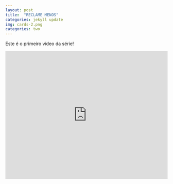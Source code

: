 ```yaml
---
layout: post
title:  "RECLAME MENOS"
categories: jekyll update
img: cards-2.png
categories: two
---
```


Este é o primeiro vídeo da série! 

<div class='embed-container'>
<iframe style="width: 100% !important; height: 400px"  src="https://www.youtube.com/embed/2-_e3eCUxSg" frameborder="0" allowfullscreen></iframe>
</div>
